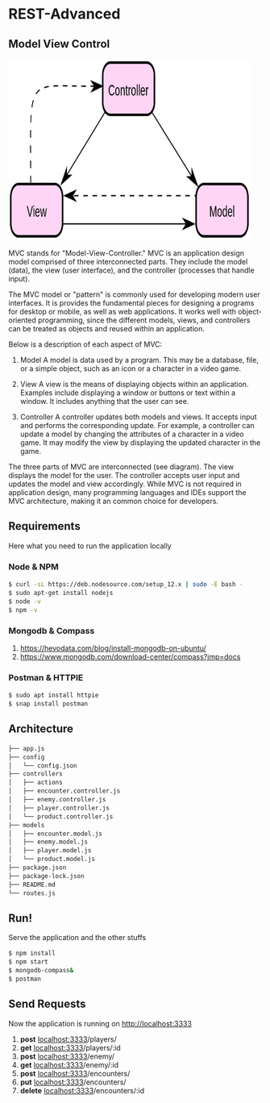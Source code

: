 # REST-Advanced

## Model View Control
<a href="https://techterms.com/definition/mvc">
<img src="https://raw.githubusercontent.com/lucagump/REST-advanced/master/assets/mvc.png" 
alt="Model View Controller" width="480" height="360"  /></a>

<!-- ![](./assets/mvc.png) -->

MVC stands for "Model-View-Controller." MVC is an application design model comprised of three interconnected parts. They include the model (data), the view (user interface), and the controller (processes that handle input).

The MVC model or "pattern" is commonly used for developing modern user interfaces. It is provides the fundamental pieces for designing a programs for desktop or mobile, as well as web applications. It works well with object-oriented programming, since the different models, views, and controllers can be treated as objects and reused within an application.

Below is a description of each aspect of MVC:

1. Model
A model is data used by a program. This may be a database, file, or a simple object, such as an icon or a character in a video game.

2. View
A view is the means of displaying objects within an application. Examples include displaying a window or buttons or text within a window. It includes anything that the user can see.

3. Controller
A controller updates both models and views. It accepts input and performs the corresponding update. For example, a controller can update a model by changing the attributes of a character in a video game. It may modify the view by displaying the updated character in the game.

The three parts of MVC are interconnected (see diagram). The view displays the model for the user. The controller accepts user input and updates the model and view accordingly. While MVC is not required in application design, many programming languages and IDEs support the MVC architecture, making it an common choice for developers.

## Requirements

Here what you need to run the application locally

### Node & NPM

```sh
$ curl -sL https://deb.nodesource.com/setup_12.x | sudo -E bash -
$ sudo apt-get install nodejs
$ node -v 
$ npm -v
```

### Mongodb & Compass 

1. <https://hevodata.com/blog/install-mongodb-on-ubuntu/>
2. <https://www.mongodb.com/download-center/compass?jmp=docs>

### Postman & HTTPIE

```sh
$ sudo apt install httpie
$ snap install postman
```

## Architecture

```sh
├── app.js
├── config
│   └── config.json
├── controllers
│   ├── actions
│   ├── encounter.controller.js
│   ├── enemy.controller.js
│   ├── player.controller.js
│   └── product.controller.js
├── models
│   ├── encounter.model.js
│   ├── enemy.model.js
│   ├── player.model.js
│   └── product.model.js
├── package.json
├── package-lock.json
├── README.md
└── routes.js
```

## Run!
Serve the application and the other stuffs

```sh
$ npm install
$ npm start
$ mongodb-compass&
$ postman
```

## Send Requests

Now the application is running on <http://localhost:3333> 

1. **post** <localhost:3333>/players/
2. **get** <localhost:3333>/players/:id
3. **post** <localhost:3333>/enemy/
4. **get** <localhost:3333>/enemy/:id
5. **post** <localhost:3333>/encounters/
6. **put** <localhost:3333>/encounters/
7. **delete** <localhost:3333>/encounters/:id

